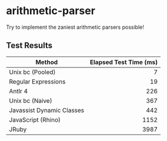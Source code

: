 arithmetic-parser
======

Try to implement the zaniest arithmetic parsers possible!

Test Results
------

Method | Elapsed Test Time (ms)
--- | ---:
Unix bc (Pooled) | 7
Regular Expressions | 19
Antlr 4 | 226
Unix bc (Naive) | 367
Javassist Dynamic Classes | 442
JavaScript (Rhino) | 1152
JRuby | 3987
